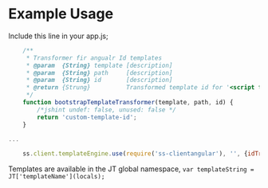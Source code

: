 # Example Usage

Include this line in your app.js;
```JavaScript
    /**
     * Transformer fir angualr Id templates
     * @param  {String} template [description]
     * @param  {String} path     [description]
     * @param  {String} id       [description]
     * @return {Strung}          Transformed template id for '<script type="text/ng-template" id="' + id + '.html">' + template + '</script>'
     */
    function bootstrapTemplateTransformer(template, path, id) {
        /*jshint undef: false, unused: false */
        return 'custom-template-id';
    }
    
...

    ss.client.templateEngine.use(require('ss-clientangular'), '', {idTransformer: bootstrapTemplateTransformer});
```
Templates are available in the JT global namespace, `var templateString = JT['templateName'](locals);`
